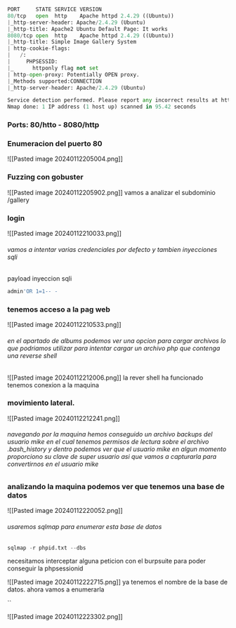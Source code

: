 ```python
PORT     STATE SERVICE VERSION
80/tcp   open  http    Apache httpd 2.4.29 ((Ubuntu))
|_http-server-header: Apache/2.4.29 (Ubuntu)
|_http-title: Apache2 Ubuntu Default Page: It works
8080/tcp open  http    Apache httpd 2.4.29 ((Ubuntu))
|_http-title: Simple Image Gallery System
| http-cookie-flags: 
|   /: 
|     PHPSESSID: 
|_      httponly flag not set
| http-open-proxy: Potentially OPEN proxy.
|_Methods supported:CONNECTION
|_http-server-header: Apache/2.4.29 (Ubuntu)

Service detection performed. Please report any incorrect results at https://nmap.org/submit/ .
Nmap done: 1 IP address (1 host up) scanned in 95.42 seconds
```

### Ports: 80/htto - 8080/http

### Enumeracion del puerto 80
![[Pasted image 20240112205004.png]]

### Fuzzing con gobuster
![[Pasted image 20240112205902.png]]
vamos a analizar el subdominio /gallery

### login
![[Pasted image 20240112210033.png]]
###### vamos a intentar varias credenciales por defecto y tambien inyecciones sqli
payload inyeccion sqli
```python
admin'OR 1=1-- -
```

### tenemos acceso a la pag web
![[Pasted image 20240112210533.png]]
###### en el apartado de albums podemos ver una opcion para cargar archivos lo que podriamos utilizar para intentar cargar un archivo php que contenga una reverse shell
![[Pasted image 20240112212006.png]]
la rever shell ha funcionado tenemos conexion a la maquina

### movimiento lateral. 
![[Pasted image 20240112212241.png]]
###### navegando por la maquina hemos conseguido un archivo backups del usuario mike en el cual tenemos permisos de lectura sobre el archivo .bash_history y dentro podemos ver que el usuario mike en algun momento proporciono su clave de super usuario asi que vamos a capturarla para convertirnos en el usuario mike

### analizando la maquina podemos ver que tenemos una base de datos
![[Pasted image 20240112220052.png]]
###### usaremos sqlmap para enumerar esta base de datos

```python
sqlmap -r phpid.txt --dbs
```
necesitamos interceptar alguna peticion con el burpsuite para poder conseguir la phpsessionid

![[Pasted image 20240112222715.png]]
ya tenemos el nombre de la base de datos. ahora vamos a enumerarla

``

![[Pasted image 20240112223302.png]]
